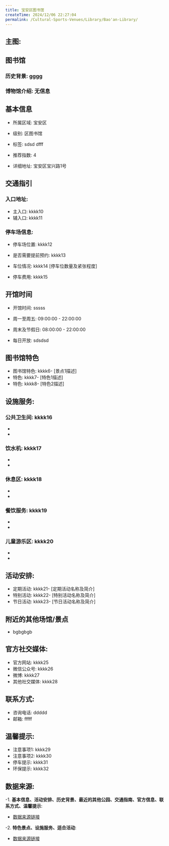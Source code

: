 ```yaml
---
title: 宝安区图书馆
createTime: 2024/12/06 22:27:04
permalink: /Cultural-Sports-Venues/Library/Bao'an-Library/
---
```


## 主图:
<ImageCard
image="https://cn.bing.com/th?id=OHR.AlfanzinaLighthouse_ZH-CN9704515669_1920x1080.webp"
title= "宝安区图书馆"
description= "hhhh"
date="2024/12/06"
href="/"
author="sunshang-hl"
/>
## 图书馆
### 历史背景: gggg
### 博物馆介绍: 无信息
## 基本信息

- 所属区域: 宝安区

- 级别: 区图书馆

- 标签: sdsd dfff

- 推荐指数: 4

- 详细地址: 宝安区宝兴路1号

## 交通指引

### 入口地址:
- 主入口: kkkk10
- 辅入口: kkkk11
### 停车场信息:
- 停车场位置: kkkk12

- 是否需要提前预约: kkkk13

- 车位情况: kkkk14 [停车位数量及紧张程度]

- 停车费用: kkkk15

## 开馆时间
- 开馆时间: sssss

- 周一至周五: 09:00:00 - 22:00:00
- 周末及节假日: 08:00:00 - 22:00:00
- 每日开放: sdsdsd

## 图书馆特色
- 图书馆特色: kkkk6- [景点1描述]
- 特色: kkkk7- [特色1描述]
- 特色: kkkk8- [特色2描述]
## 设施服务:
### 公共卫生间: kkkk16
- 
- 
### 饮水机: kkkk17
- 
- 
### 休息区: kkkk18
- 
- 
### 餐饮服务: kkkk19
- 
- 
### 儿童游乐区: kkkk20
- 
- 
## 活动安排:
- 定期活动: kkkk21- [定期活动名称及简介]
- 特别活动: kkkk22- [特别活动名称及简介]
- 节日活动: kkkk23- [节日活动名称及简介]
## 附近的其他场馆/景点
- bgbgbgb

## 官方社交媒体:
- 官方网站: kkkk25
- 微信公众号: kkkk26
- 微博: kkkk27
- 其他社交媒体: kkkk28

## 联系方式:
- 咨询电话: ddddd 
- 邮箱: fffff

## 温馨提示:
- 注意事项1: kkkk29
- 注意事项2: kkkk30
- 停车提示: kkkk31
- 环保提示: kkkk32

## 数据来源:
-1. **基本信息、活动安排、历史背景、最近的其他公园、交通指南、官方信息、联系方式、温馨提示**:
- [数据来源链接](http://wtl.sz.gov.cn/ggfw/whl/tsgylb/index.html)

-2. **特色景点、设施服务、适合活动**:
- [数据来源链接](http://wtl.sz.gov.cn/ggfw/whl/tsgylb/index.html)

